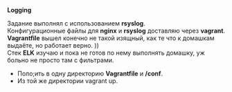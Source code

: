**Logging**

Задание выполнял с использованием **rsyslog**.  
Конфигурационные файлы для **nginx** и **rsyslog** доставляю через **vagrant**. **Vagrantfile** вышел конечно не такой изящный, как те что к домашкам выдаёте, но работает верно. ))  
Стек **ELK** изучаю и пока не готов по нему выполнять домашку, уж больно не просто там с фильтрами. 
- Поло;ить в одну директорию **Vagrantfile** и **/conf**.
- Из той же директории vagrant up.
